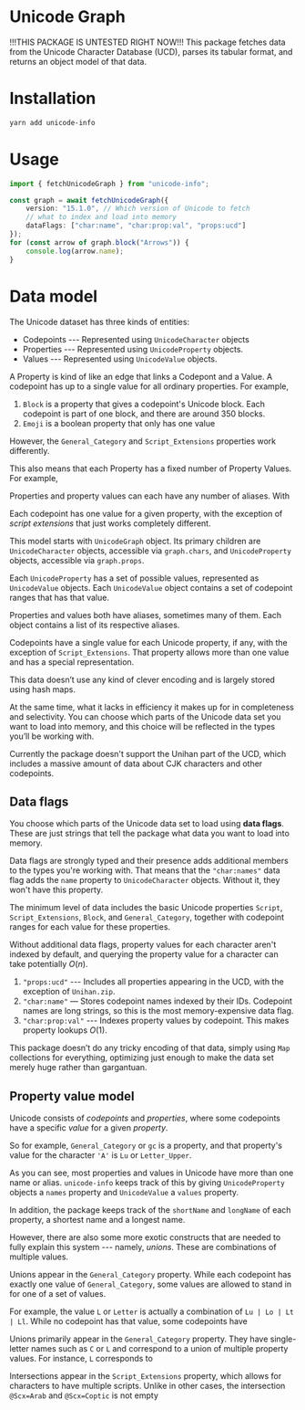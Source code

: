 # Unicode Graph

!!!THIS PACKAGE IS UNTESTED RIGHT NOW!!!
This package fetches data from the Unicode Character Database (UCD), parses its tabular format, and returns an object model of that data.

# Installation

```bash
yarn add unicode-info
```

# Usage

```ts
import { fetchUnicodeGraph } from "unicode-info";

const graph = await fetchUnicodeGraph({
    version: "15.1.0", // Which version of Unicode to fetch
    // what to index and load into memory
    dataFlags: ["char:name", "char:prop:val", "props:ucd"]
});
for (const arrow of graph.block("Arrows")) {
    console.log(arrow.name);
}
```

# Data model

The Unicode dataset has three kinds of entities:

-   Codepoints --- Represented using `UnicodeCharacter` objects
-   Properties --- Represented using `UnicodeProperty` objects.
-   Values --- Represented using `UnicodeValue` objects.

A Property is kind of like an edge that links a Codepont and a Value. A codepoint has up to a single value for all ordinary properties. For example,

1. `Block` is a property that gives a codepoint's Unicode block. Each codepoint is part of one block, and there are around 350 blocks.
2. `Emoji` is a boolean property that only has one value

However, the `General_Category` and `Script_Extensions` properties work differently.

This also means that each Property has a fixed number of Property Values. For example,

Properties and property values can each have any number of aliases. With

Each codepoint has one value for a given property, with the exception of _script extensions_ that just works completely different.

This model starts with `UnicodeGraph` object. Its primary children are `UnicodeCharacter` objects, accessible via `graph.chars`, and `UnicodeProperty` objects, accessible via `graph.props`.

Each `UnicodeProperty` has a set of possible values, represented as `UnicodeValue` objects. Each `UnicodeValue` object contains a set of codepoint ranges that has that value.

Properties and values both have aliases, sometimes many of them. Each object contains a list of its respective aliases.

Codepoints have a single value for each Unicode property, if any, with the exception of `Script_Extensions`. That property allows more than one value and has a special representation.

This data doesn’t use any kind of clever encoding and is largely stored using hash maps.

At the same time, what it lacks in efficiency it makes up for in completeness and selectivity. You can choose which parts of the Unicode data set you want to load into memory, and this choice will be reflected in the types you’ll be working with.

Currently the package doesn't support the Unihan part of the UCD, which includes a massive amount of data about CJK characters and other codepoints.

## Data flags

You choose which parts of the Unicode data set to load using **data flags**. These are just strings that tell the package what data you want to load into memory.

Data flags are strongly typed and their presence adds additional members to the types you're working with. That means that the `"char:names"` data flag adds the `name` property to `UnicodeCharacter` objects. Without it, they won't have this property.

The minimum level of data includes the basic Unicode properties `Script`, `Script_Extensions`, `Block`, and `General_Category`, together with codepoint ranges for each value for these properties.

Without additional data flags, property values for each character aren't indexed by default, and querying the property value for a character can take potentially $O(n)$.

1. `"props:ucd"` --- Includes all properties appearing in the UCD, with the exception of `Unihan.zip`.
2. `"char:name"` — Stores codepoint names indexed by their IDs. Codepoint names are long strings, so this is the most memory-expensive data flag.
3. `"char:prop:val"` --- Indexes property values by codepoint. This makes property lookups $O(1)$.

This package doesn’t do any tricky encoding of that data, simply using `Map` collections for everything, optimizing just enough to make the data set merely huge rather than gargantuan.

## Property value model

Unicode consists of _codepoints_ and _properties_, where some codepoints have a specific _value_ for a given _property_.

So for example, `General_Category` or `gc` is a property, and that property's value for the character `'A'` is `Lu` or `Letter_Upper`.

As you can see, most properties and values in Unicode have more than one name or alias. `unicode-info` keeps track of this by giving `UnicodeProperty` objects a `names` property and `UnicodeValue` a `values` property.

In addition, the package keeps track of the `shortName` and `longName` of each property, a shortest name and a longest name.

However, there are also some more exotic constructs that are needed to fully explain this system --- namely, _unions_. These are combinations of multiple values.

Unions appear in the `General_Category` property. While each codepoint has exactly one value of `General_Category`, some values are allowed to stand in for one of a set of values.

For example, the value `L` or `Letter` is actually a combination of `Lu | Lo | Lt | Ll`. While no codepoint has that value, some codepoints have

Unions primarily appear in the `General_Category` property. They have single-letter names such as `C` or `L` and correspond to a union of multiple property values. For instance, `L` corresponds to

Intersections appear in the `Script_Extensions` property, which allows for characters to have multiple scripts. Unlike in other cases, the intersection `@Scx=Arab` and `@Scx=Coptic` is not empty
